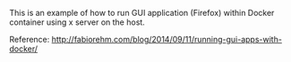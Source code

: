 This is an example of how to run GUI application (Firefox) within Docker container using x server on the host.

Reference:
http://fabiorehm.com/blog/2014/09/11/running-gui-apps-with-docker/
